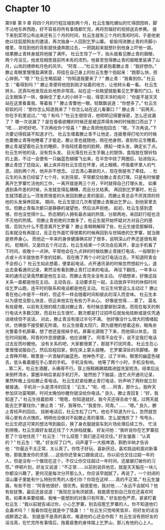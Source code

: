# Chapter 10

第9章 第 9 章
将四个月的行程压缩到两个月，杜云生像陀螺似的忙得团团转，脚不沾地东奔西跑，好不容易将所有事情都忙完，再将剪辑好的视频送去参赛。
接下来到奖项公布出来还有三个月的时间，杜云生就有三个月的清闲时间，于是他谢绝以往狐朋狗友的邀请，再次独身一人回到乞罗山寨。
偷偷闯进滕止青的吊脚小楼里，寻找到他的背影就快速奔跑过去，一把跳起来就想扑到他身上吓他一跳。
结果滕止青转身就将他接了满怀。
杜云生惊了一下，抬头就看见滕止青的眉眼，两个月没见，他发现相思竟前所未有的浓烈。他甚至觉得滕止青的眉眼里装满了山月，山岚的缥缈和月色的风华。
“阿青……”杜云生紧紧抱着滕止青：“我好想你。”
滕止青眼里慢慢盈满笑意，将挂在自己身上的杜云生整个抱起来：“跑那么快，担心摔倒。”
“嗯？”杜云生略狐疑：“你知道我要来了？”
滕止青：“我看到你。”
杜云生：“看得到吗？”
滕止青便将他抱到刚才站着的地方，让他转头看一看。
杜云生转头，还真叫他发现此处地势非常高，站在这一处眺望就能看见乞罗寨的门口。杜云生眼珠子一转，像揪住了爱人的小辫子一般，得意洋洋的询问：“你是不是天天站在这里看着我、等着我？”
滕止青瞥他一眼，轻飘飘说道：“你想多了。”
杜云生软软的问：“那你怎么知道我来了？你怎么站在这儿看寨口？”
滕止青：“前两天，你在手机里说过。”
“哈？有吗？”杜云生很惊讶，他明明记得要保密，怎么还说漏了？
哪一次说漏了？是在昏昏欲睡的时候还是被逗弄得失神的时候脱口而出了？
“唔……好吧好吧，下次再给你个惊喜！”
滕止青把他抱回去：“嗯，下次再说。”下次要记得假装不知道才行。
杜云生缠着滕止青不让他走，连疲惫得打哈欠的时候也要滕止青等他睡着了才能走。滕止青也就随他，陪在他身侧，直到杜云生睡着。
滕止青凝望着杜云生的睡颜，手指轻抚着他的脸颊，撩起一缕头发，确定长了点。杜云生听他的话，没有剪头发。
目光落在杜云生手腕上的银饰，食指放在银铃铛的上面，不过一会便有一只幽蓝色蝴蝶飞出来，在半空中绕了两圈后，钻进指尖。
滕止青捻了捻指尖，躺上床并将杜云生揽在怀里，闭上眼睛，呼吸着怀里人的气息。阔别两个月，他并非不想念。
过去清心寡欲的人，现在倒是有了牵挂。
..
杜云生的头发已经留了七个月，长到背部，平常都交给滕止青去打理。只是有时候要离开乞罗寨忙活他的工作，一离开就是两三个月，平时就得自己打理头发。
如果遇到条件差的时候，头发就变得乱糟糟，而且分叉枯黄。
再回到乞罗寨时，杜云生就顶着这么一顶发质很差的头发回到滕止青的面前，而滕止青总会不厌其烦的将他的头发保养回来。
期间，杜云生提过几次希望滕止青搬出乞罗山，到他家里去住。但滕止青每次都只是静静的凝望他，然后淡声拒绝。
起初，杜云生感到遗憾，但也没觉得什么。热恋期的人拥有最赤诚的热情，分居两地，来回赶行程也浇不灭他的热情。
但滕止青拒绝的次数多了，杜云生就开始怀疑对方对自己的感情，否则为什么不愿意离开乞罗寨？
滕止青稍稍解释了些，杜云生接受那解释，后来就没有再提过，反正在外面忙得很累的时候再回到与世隔绝的乞罗寨，就当做是修养身心。
而他近一年来的身体健康确实好了很多，说明深山疗养还是很有用的。
眨眼间，又是四五个月过去，杜云生结束一个庆功会后离开，拿出手机看了下时间，夜晚十一点钟。平常他会在九点钟的时候给滕止青拨打电话，一般聊到十点或十点半就依依不舍的挂断。
现在晚了两个小时没打电话过去，不知道阿青会不会担心？
杜云生如此想着，便拿起电话，点开通讯录的时候忽然想起什么，退出去查看通讯记录，果然没有看到滕止青打过来的电话。
再往下翻找，一年多以来的通讯记录竟然都是他在主动，而滕止青完全没有主动。
仔细想来，好像这段关系一直都是他在主动。
主动告白，主动要求在一起，主动放弃平时的休假时间往乞罗山跑，连平时的联系和电话都是他在主动。
杜云生何曾这么主动过？
滕止青在他心中是不一样的，但这不一样会随着时间和彼此的深入而变味。
杜云生本以为感觉没那么快变，但近来他实在有些力不从心。
好像是觉得……累了。
莫名有些疲倦，以前有无限的精力面对滕止青，有时候总要聊到深夜。而现在每天的例行电话大多数沉默，而且杜云生很忙，数次都是打过招呼后就匆匆挂断或是任凭通话继续但不说话。
对此，滕止青没有提过半句不满。
他好像没什么很大的情绪起伏，仿佛接不接受都无所谓。
杜云生按着太阳穴，颇为疲倦的想着这些，眼角余光瞥着手机屏幕，想了想还是按掉手机。屏幕光源暗了下来，而他得以休息。
现在时间挺晚，阿青的作息很健康，他应该睡了。
阿青不会在乎，说不定我打电话过去反而吵醒他。
没有关系的吧，大家都很累了，那就不打扰阿青。
杜云生在心里慢慢说服自己，然后启程回家，倒在床上蒙头就睡。
乞罗寨深处的吊脚楼。
滕止青睁开眼，眼里是一片诡秘的幽蓝色。他神色不定，过了半晌，眼里的幽蓝色褪去，低头看着握在手心里的手机。
手机没有响。
他等了两个小时，手机没有响。
..
第二天，杜云生酒醒，头痛得不行。穿上拖鞋踢踢踏踏进盥洗室梳洗，结束后出来倒杯清水，蒙圈半晌后拿起手机打开。
陡然拍了下脑袋，连忙点开通讯记录，果然昨晚上没给滕止青电话。
杜云生赶紧给滕止青打电话，铃声响了两秒就立刻被接通。
手机另一头是清冷的回复：“云生。”
“呃、唔……阿青，那什么，我昨天参加庆功宴喝醉，时间太晚怕吵醒你就没给你电话。”
良久，滕止青回复：“好，我知道了。”
杜云生挠着脸颊：“嗯嗯，你知道就好。我今天还得去收个尾，过两天就能去乞罗寨找你。”
滕止青：“好，我等你。”
“我爱你，阿青。”
……
“嗯。”
良久，滕止青轻声的回应。
挂断电话后，杜云生松了口气，他也不知道为什么，忽然就觉得心里有点点愧疚。明明也没做对不起滕止青的事情，怎么就愧疚了？
甩甩头，杜云生把这可笑的想法甩到脑后，换了身衣服就驱车到片场处理后续工作。
忙活到傍晚，杜云生跟好友就近找了个大排档就餐。
好友问他：“我听说你在乞罗寨招惹了个当地住民？”
杜云生：“什么招惹？我们是正经交往。”
好友皱眉：“认真的？”
杜云生：“嗯。”
好友叹了口气，闷声灌下一大瓶啤酒，斟酌半晌才告诉他：“你最近不太正常，太认真了。你性子好玩，喜新厌旧，喜欢挑战和面对新事物，那能激发你的灵感……这些你还曾亲口跟我说过。你以前也交往过超一年的人，但是没有一个像现在这个，不仅让你交往超过一年时间，还屡屡打破你的习惯。”
停顿片刻，好友又说道：“不正常……以前别说异地恋，就是天天黏在一块儿你都没兴趣了。更何况是每次分开那么久，你应该早就腻了。再说了，一个封闭的深山寨子里能有什么特别优秀的人吸引你？你现在这样……真的不正常。”
杜云生皱眉，有些不悦：“阿青他很好，很优秀。我很爱他，我对他……”永远不会腻吗？他有些犹豫，最后还是说道：“我现在没有厌腻感，我能感觉到自己现在还喜欢阿青。如果未来要结婚，我唯一能想到的对象只有阿青。”
好友脸色严肃，紧紧盯着杜云生：“我以前就告诫过你，小心乞罗寨，别去招惹乞罗寨的人。你不知道他们会蛊术吗？！我看你现在就是中了情蛊！！”
杜云生只觉啼笑皆非，将好友的话当成醉酒之语。
到底是不是真的喜欢，难道他的心还会作假？
杜云生没有把好友的话当真，在忙完所有事情后，拖着疲惫的身体踏上乞罗山，那儿有他的心上人。